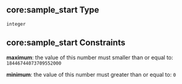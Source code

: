 ## core:sample\_start Type

`integer`

## core:sample\_start Constraints

**maximum**: the value of this number must smaller than or equal to: `18446744073709552000`

**minimum**: the value of this number must greater than or equal to: `0`
